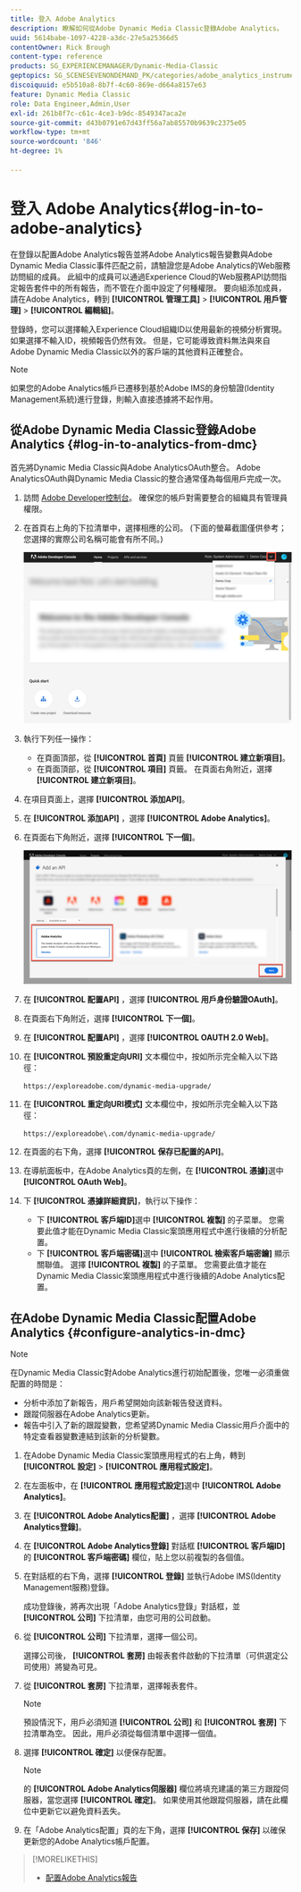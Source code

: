 ```yaml
---
title: 登入 Adobe Analytics
description: 瞭解如何從Adobe Dynamic Media Classic登錄Adobe Analytics。
uuid: 5614babe-1097-4228-a3dc-27e5a25366d5
contentOwner: Rick Brough
content-type: reference
products: SG_EXPERIENCEMANAGER/Dynamic-Media-Classic
geptopics: SG_SCENESEVENONDEMAND_PK/categories/adobe_analytics_instrumentation_kit
discoiquuid: e5b510a8-8b7f-4c60-869e-d664a8157e63
feature: Dynamic Media Classic
role: Data Engineer,Admin,User
exl-id: 261b8f7c-c61c-4ce3-b9dc-8549347aca2e
source-git-commit: d43b0791e67d43ff56a7ab85570b9639c2375e05
workflow-type: tm+mt
source-wordcount: '846'
ht-degree: 1%

---
```


# 登入 Adobe Analytics{#log-in-to-adobe-analytics}

在登錄以配置Adobe Analytics報告並將Adobe Analytics報告變數與Adobe Dynamic Media Classic事件匹配之前，請驗證您是Adobe Analytics的Web服務訪問組的成員。 此組中的成員可以通過Experience Cloud的Web服務API訪問指定報告套件中的所有報告，而不管在介面中設定了何種權限。 要向組添加成員，請在Adobe Analytics，轉到 **[!UICONTROL 管理工具]** > **[!UICONTROL 用戶管理]** > **[!UICONTROL 編輯組]**。

登錄時，您可以選擇輸入Experience Cloud組織ID以使用最新的視頻分析實現。 如果選擇不輸入ID，視頻報告仍然有效。 但是，它可能導致資料無法與來自Adobe Dynamic Media Classic以外的客戶端的其他資料正確整合。

>[!NOTE]
>
>如果您的Adobe Analytics帳戶已遷移到基於Adobe IMS的身份驗證(Identity Management系統)進行登錄，則輸入直接憑據將不起作用。

## 從Adobe Dynamic Media Classic登錄Adobe Analytics {#log-in-to-analytics-from-dmc}

首先將Dynamic Media Classic與Adobe AnalyticsOAuth整合。 Adobe AnalyticsOAuth與Dynamic Media Classic的整合通常僅為每個用戶完成一次。

1. 訪問 [Adobe Developer控制台](https://developer.adobe.com/console)。 確保您的帳戶對需要整合的組織具有管理員權限。
1. 在首頁右上角的下拉清單中，選擇相應的公司。 (下面的螢幕截圖僅供參考；您選擇的實際公司名稱可能會有所不同。)

   ![建立新項目](assets/analytics-oauth1.png)

1. 執行下列任一操作：

   * 在頁面頂部，從 **[!UICONTROL 首頁]** 頁籤 **[!UICONTROL 建立新項目]**。
   * 在頁面頂部，從 **[!UICONTROL 項目]** 頁籤。 在頁面右角附近，選擇 **[!UICONTROL 建立新項目]**。

1. 在項目頁面上，選擇 **[!UICONTROL 添加API]**。
1. 在 **[!UICONTROL 添加API]** ，選擇 **[!UICONTROL Adobe Analytics]**。
1. 在頁面右下角附近，選擇 **[!UICONTROL 下一個]**。

   ![添加API](assets/analytics-oauth2.png)

1. 在 **[!UICONTROL 配置API]** ，選擇 **[!UICONTROL 用戶身份驗證OAuth]**。
1. 在頁面右下角附近，選擇 **[!UICONTROL 下一個]**。
1. 在 **[!UICONTROL 配置API]** ，選擇 **[!UICONTROL OAUTH 2.0 Web]**。
1. 在 **[!UICONTROL 預設重定向URI]** 文本欄位中，按如所示完全輸入以下路徑：

   `https://exploreadobe.com/dynamic-media-upgrade/`

1. 在 **[!UICONTROL 重定向URI模式]** 文本欄位中，按如所示完全輸入以下路徑：

   `https://exploreadobe\.com/dynamic-media-upgrade/`

1. 在頁面的右下角，選擇 **[!UICONTROL 保存已配置的API]**。
1. 在導航面板中，在Adobe Analytics頁的左側，在 **[!UICONTROL 憑據]**&#x200B;選中 **[!UICONTROL OAuth Web]**。
1. 下 **[!UICONTROL 憑據詳細資訊]**，執行以下操作：
   * 下 **[!UICONTROL 客戶端ID]**&#x200B;選中 **[!UICONTROL 複製]** 的子菜單。 您需要此值才能在Dynamic Media Classic案頭應用程式中進行後續的分析配置。
   * 下 **[!UICONTROL 客戶端密碼]**&#x200B;選中 **[!UICONTROL 檢索客戶端密鑰]** 顯示關聯值。 選擇 **[!UICONTROL 複製]** 的子菜單。 您需要此值才能在Dynamic Media Classic案頭應用程式中進行後續的Adobe Analytics配置。

## 在Adobe Dynamic Media Classic配置Adobe Analytics {#configure-analytics-in-dmc}

>[!NOTE]
>
>在Dynamic Media Classic對Adobe Analytics進行初始配置後，您唯一必須重做配置的時間是：
>
>* 分析中添加了新報告，用戶希望開始向該新報告發送資料。
>* 跟蹤伺服器在Adobe Analytics更新。
>* 報告中引入了新的跟蹤變數，您希望將Dynamic Media Classic用戶介面中的特定查看器變數連結到該新的分析變數。
>


1. 在Adobe Dynamic Media Classic案頭應用程式的右上角，轉到 **[!UICONTROL 設定]** > **[!UICONTROL 應用程式設定]**。
1. 在左面板中，在 **[!UICONTROL 應用程式設定]**&#x200B;選中 **[!UICONTROL Adobe Analytics]**。
1. 在 **[!UICONTROL Adobe Analytics配置]** ，選擇 **[!UICONTROL Adobe Analytics登錄]**。
1. 在 **[!UICONTROL Adobe Analytics登錄]** 對話框 **[!UICONTROL 客戶端ID]** 的 **[!UICONTROL 客戶端密碼]** 欄位，貼上您以前複製的各個值。
1. 在對話框的右下角，選擇 **[!UICONTROL 登錄]** 並執行Adobe IMS(Identity Management服務)登錄。

   成功登錄後，將再次出現「Adobe Analytics登錄」對話框，並 **[!UICONTROL 公司]** 下拉清單，由您可用的公司啟動。

1. 從 **[!UICONTROL 公司]** 下拉清單，選擇一個公司。

   選擇公司後， **[!UICONTROL 套房]** 由報表套件啟動的下拉清單（可供選定公司使用）將變為可見。

1. 從 **[!UICONTROL 套房]** 下拉清單，選擇報表套件。

   >[!NOTE]
   >
   >預設情況下，用戶必須知道 **[!UICONTROL 公司]** 和 **[!UICONTROL 套房]** 下拉清單為空。 因此，用戶必須從每個清單中選擇一個值。

1. 選擇 **[!UICONTROL 確定]** 以便保存配置。

   >[!NOTE]
   >
   >的 **[!UICONTROL Adobe Analytics伺服器]** 欄位將填充建議的第三方跟蹤伺服器，當您選擇 **[!UICONTROL 確定]**。 如果使用其他跟蹤伺服器，請在此欄位中更新它以避免資料丟失。

1. 在「Adobe Analytics配置」頁的左下角，選擇 **[!UICONTROL 保存]** 以確保更新您的Adobe Analytics帳戶配置。

>[!MORELIKETHIS]
>
>* [配置Adobe Analytics報告](configuring-analytics-reports.md#configuring_adobe_analytics_reports)

